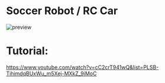 # Soccer Robot / RC Car

![preview](https://user-images.githubusercontent.com/47665581/197787254-553773cc-87bd-45ce-855c-5b08c80bb14d.jpg)


# Tutorial: 
https://www.youtube.com/watch?v=cC2crT941wQ&list=PLSB-TihimdqBUxWu_m5Xej-MXkZ_9iMoC

